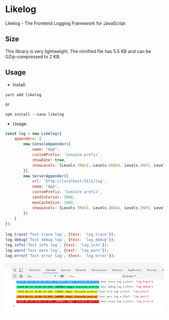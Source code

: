 Likelog
======

Likelog - The Frontend Logging Framework for JavaScript 

## Size
This library is very lightweight. The minified file has 5.5 KB and can be GZip-compressed to 2 KB.

## Usage

* Install:

`yarn add likelog`

or

`npm install --save likelog`

* Usage:

```javascript
const log = new Likelog({
    appenders: [
        new ConsoleAppender({
            name: "App",
            customPrefix: `Console prefix`,
            showDate: true,
            showLevels: [Levels.TRACE, Levels.DEBUG, Levels.INFO, Levels.WARN, Levels.ERROR],
        }),
        new ServerAppender({
            url: 'http://localhost:5111/log',
            name: "App",
            customPrefix: `Console prefix`,
            sendInterval: 3000,
            maxCacheSize: 1000,
            showLevels: [Levels.TRACE, Levels.DEBUG, Levels.INFO, Levels.WARN, Levels.ERROR],
        })
    ]
});

log.trace('Test trace log', {test: 'log_trace'});
log.debug('Test debug log', {test: 'log_debug'});
log.info('Test info log', {test: 'log_info'});
log.warn('Test warn log', {test: 'log_warn'});
log.error('Test error log', {test: 'log_error'});
```

![](./.github/demo.png)
